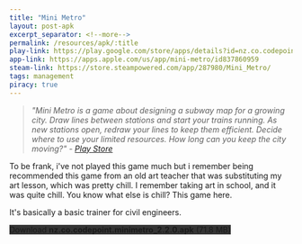 ```yaml
---
title: "Mini Metro"
layout: post-apk
excerpt_separator: <!--more-->
permalink: /resources/apk/:title
play-link: https://play.google.com/store/apps/details?id=nz.co.codepoint.minimetro
app-link: https://apps.apple.com/us/app/mini-metro/id837860959
steam-link: https://store.steampowered.com/app/287980/Mini_Metro/
tags: management
piracy: true
---
```


> _"Mini Metro is a game about designing a subway map for a growing city. Draw lines between stations and start your trains running. As new stations open, redraw your lines to keep them efficient. Decide where to use your limited resources. How long can you keep the city moving?" - <a href="https://play.google.com/store/apps/details?id=nz.co.codepoint.minimetro" target="_blank">Play Store</a>_

To be frank, i've not played this game much but i remember being recommended this game from an old art teacher that was substituting my art lesson, which was pretty chill. I remember taking art in school, and it was quite chill. You know what else is chill? This game here. 

It's basically a basic trainer for civil engineers.

<div class="text-center">
    <a class="btn btn-dark btn-block w-100" onclick='apk("nz.co.codepoint.minimetro_2.2.0.apk")' target="_blank" style="text-decoration: none; background-color: #333;"> Download <b>nz.co.codepoint.minimetro_2.2.0.apk</b> (71.8 MB)</a>
</div>
